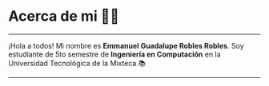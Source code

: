 # Acerca de mi 🧑‍💻
---

¡Hola a todos! Mi nombre es **Emmanuel Guadalupe Robles Robles**. Soy  estudiante de 5to semestre de **Ingeniería en Computación** en la Universidad Tecnológica de la Mixteca.📚

---
